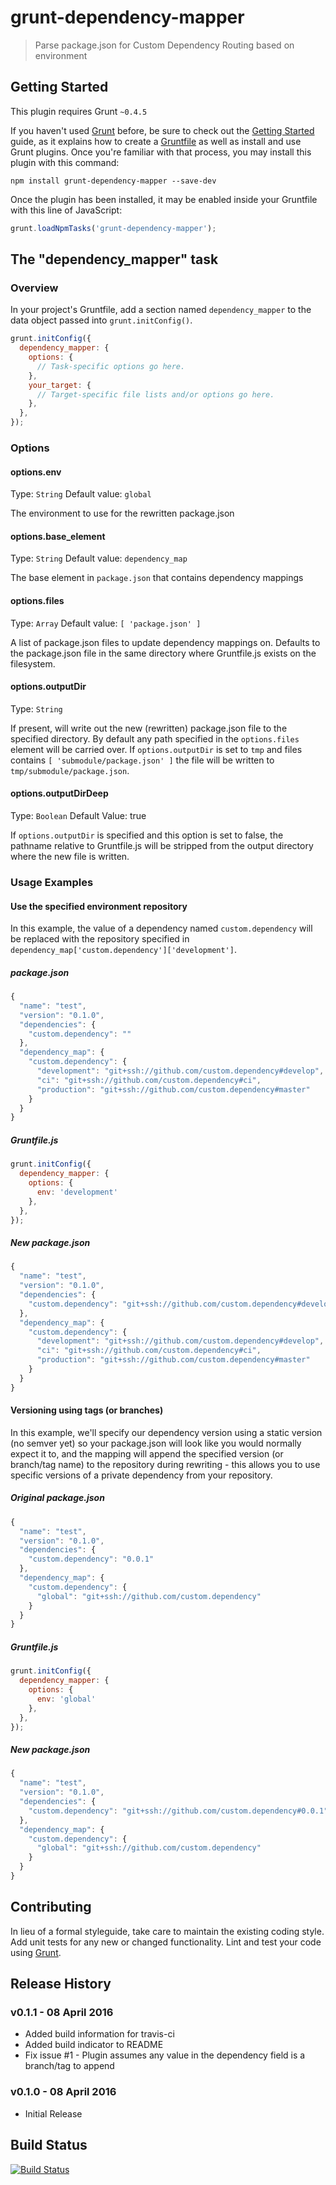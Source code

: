 # grunt-dependency-mapper

> Parse package.json for Custom Dependency Routing based on environment

## Getting Started
This plugin requires Grunt `~0.4.5`

If you haven't used [Grunt](http://gruntjs.com/) before, be sure to check out the [Getting Started](http://gruntjs.com/getting-started) guide, as it explains how to create a [Gruntfile](http://gruntjs.com/sample-gruntfile) as well as install and use Grunt plugins. Once you're familiar with that process, you may install this plugin with this command:

```shell
npm install grunt-dependency-mapper --save-dev
```

Once the plugin has been installed, it may be enabled inside your Gruntfile with this line of JavaScript:

```js
grunt.loadNpmTasks('grunt-dependency-mapper');
```

## The "dependency_mapper" task

### Overview
In your project's Gruntfile, add a section named `dependency_mapper` to the data object passed into `grunt.initConfig()`.

```js
grunt.initConfig({
  dependency_mapper: {
    options: {
      // Task-specific options go here.
    },
    your_target: {
      // Target-specific file lists and/or options go here.
    },
  },
});
```

### Options

#### options.env
Type: `String`
Default value: `global`

The environment to use for the rewritten package.json

#### options.base_element
Type: `String`
Default value: `dependency_map`

The base element in `package.json` that contains dependency mappings

#### options.files
Type: `Array`
Default value: `[ 'package.json' ]`

A list of package.json files to update dependency mappings on. Defaults to the package.json file in the same directory 
where Gruntfile.js exists on the filesystem.

#### options.outputDir
Type: `String`

If present, will write out the new (rewritten) package.json file to the specified directory. By default any path specified
in the `options.files` element will be carried over. If `options.outputDir` is set to `tmp` and files contains `[ 'submodule/package.json' ]`
the file will be written to `tmp/submodule/package.json`.

#### options.outputDirDeep
Type: `Boolean`
Default Value: true

If `options.outputDir` is specified and this option is set to false, the pathname relative to Gruntfile.js will be stripped
from the output directory where the new file is written. 

### Usage Examples

#### Use the specified environment repository

In this example, the value of a dependency named `custom.dependency` will be replaced with the repository specified in
`dependency_map['custom.dependency']['development']`.

##### package.json
```js
{
  "name": "test",
  "version": "0.1.0",
  "dependencies": {
    "custom.dependency": ""
  },
  "dependency_map": {
    "custom.dependency": {
      "development": "git+ssh://github.com/custom.dependency#develop",
      "ci": "git+ssh://github.com/custom.dependency#ci",
      "production": "git+ssh://github.com/custom.dependency#master"
    }
  }
}
```

##### Gruntfile.js
```js
grunt.initConfig({
  dependency_mapper: {
    options: {
      env: 'development'
    },
  },
});
```

##### New package.json
```js
{
  "name": "test",
  "version": "0.1.0",
  "dependencies": {
    "custom.dependency": "git+ssh://github.com/custom.dependency#develop"
  },
  "dependency_map": {
    "custom.dependency": {
      "development": "git+ssh://github.com/custom.dependency#develop",
      "ci": "git+ssh://github.com/custom.dependency#ci",
      "production": "git+ssh://github.com/custom.dependency#master"
    }
  }
}
```

#### Versioning using tags (or branches)

In this example, we'll specify our dependency version using a static version (no semver yet) so your package.json will 
look like you would normally expect it to, and the mapping will append the specified version (or branch/tag name) to the 
repository during rewriting - this allows you to use specific versions of a private dependency from your repository.

##### Original package.json
```js
{
  "name": "test",
  "version": "0.1.0",
  "dependencies": {
    "custom.dependency": "0.0.1"
  },
  "dependency_map": {
    "custom.dependency": {
      "global": "git+ssh://github.com/custom.dependency"
    }
  }
}
```

##### Gruntfile.js
```js
grunt.initConfig({
  dependency_mapper: {
    options: {
      env: 'global'
    },
  },
});
```

##### New package.json
```js
{
  "name": "test",
  "version": "0.1.0",
  "dependencies": {
    "custom.dependency": "git+ssh://github.com/custom.dependency#0.0.1"
  },
  "dependency_map": {
    "custom.dependency": {
      "global": "git+ssh://github.com/custom.dependency"
    }
  }
}
```

## Contributing
In lieu of a formal styleguide, take care to maintain the existing coding style. Add unit tests for any new or changed functionality. Lint and test your code using [Grunt](http://gruntjs.com/).

## Release History

### v0.1.1 - 08 April 2016

* Added build information for travis-ci
* Added build indicator to README
* Fix issue #1 - Plugin assumes any value in the dependency field is a branch/tag to append

### v0.1.0 - 08 April 2016

* Initial Release

## Build Status

[![Build Status](https://travis-ci.org/chrisisbeef/grunt-dependency-mapper.svg?branch=develop)](https://travis-ci.org/chrisisbeef/grunt-dependency-mapper)